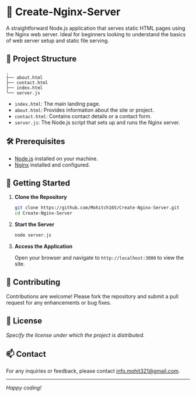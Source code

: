 # 🚀 Create-Nginx-Server

A straightforward Node.js application that serves static HTML pages using the Nginx web server. Ideal for beginners looking to understand the basics of web server setup and static file serving.

## 📁 Project Structure

```
.
├── about.html
├── contact.html
├── index.html
└── server.js
```

- `index.html`: The main landing page.
- `about.html`: Provides information about the site or project.
- `contact.html`: Contains contact details or a contact form.
- `server.js`: The Node.js script that sets up and runs the Nginx server.

## 🛠️ Prerequisites

- [Node.js](https://nodejs.org/) installed on your machine.
- [Nginx](https://www.nginx.com/) installed and configured.

## 🚀 Getting Started

1. **Clone the Repository**

   ```bash
   git clone https://github.com/Mohitch165/Create-Nginx-Server.git
   cd Create-Nginx-Server
   ```

2. **Start the Server**

   ```bash
   node server.js
   ```

3. **Access the Application**

   Open your browser and navigate to `http://localhost:3000` to view the site.

## 🤝 Contributing

Contributions are welcome! Please fork the repository and submit a pull request for any enhancements or bug fixes.

## 📄 License

*Specify the license under which the project is distributed.*

## 📫 Contact

For any inquiries or feedback, please contact [info.mohit321@gmail.com](mailto:info.mohit321@gmail.com).

---

*Happy coding!* 
